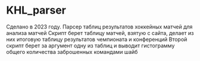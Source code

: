 # KHL_parser
Сделано в 2023 году. Парсер таблиц результатов хоккейных матчей для анализа матчей
Скрипт берет таблицу матчей, взятую с сайта, делает из них итоговую таблицу результатов чемпионата и конференций
Второй скрипт берет за аргумент одну из таблиц и выводит гистограмму общего количества заброшенных командами шайб

